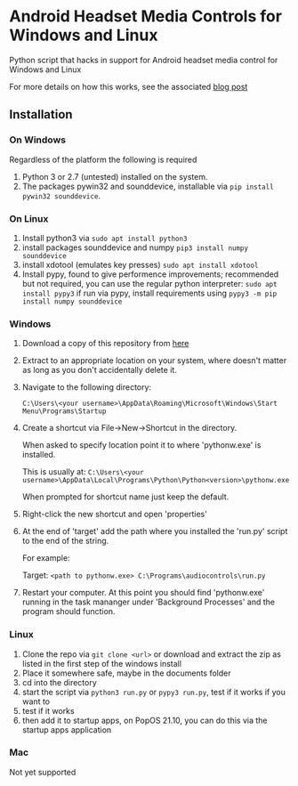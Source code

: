 # Android Headset Media Controls for Windows and Linux
Python script that hacks in support for Android headset media control for Windows and Linux

For more details on how this works, see the associated [blog post](http://www.roligheten.no/blog/programming/2018/07/02/media-controls-windows.html)

## Installation

### On Windows
Regardless of the platform the following is required
1. Python 3 or 2.7 (untested) installed on the system.
2. The packages pywin32 and sounddevice, installable via `pip install pywin32 sounddevice`.
### On Linux
1. Install python3 via `sudo apt install python3`
2. install packages sounddevice and numpy `pip3 install numpy sounddevice`
3. install xdotool (emulates key presses) `sudo apt install xdotool`
4. Install pypy, found to give performence improvements; recommended but not required, you can use the regular python interpreter: `sudo apt install pypy3`
if run via pypy, install requirements using `pypy3 -m pip install numpy sounddevice`

### Windows
1. Download a copy of this repository from [here](https://github.com/Catuna/AndroidMediaControlsWindows/archive/master.zip)
2. Extract to an appropriate location on your system, where doesn't matter as long as you don't accidentally delete it.
3. Navigate to the following directory:

    `C:\Users\<your username>\AppData\Roaming\Microsoft\Windows\Start Menu\Programs\Startup`
4. Create a shortcut via File->New->Shortcut in the directory.

   When asked to specify location point it to where 'pythonw.exe' is installed.
   
   This is usually at:
   `C:\Users\<your username>\AppData\Local\Programs\Python\Python<version>\pythonw.exe`
   
   When prompted for shortcut name just keep the default.
5. Right-click the new shortcut and open 'properties'
6. At the end of 'target' add the path where you installed the 'run.py' script to the end of the string.
   
   For example:
   
   Target: `<path to pythonw.exe> C:\Programs\audiocontrols\run.py`
   
7. Restart your computer. At this point you should find 'pythonw.exe' running in the task mananger under 'Background Processes' and the program should function.

### Linux

1. Clone the repo via `git clone <url>` or download and extract the zip as listed in the first step of the windows install
2. Place it somewhere safe, maybe in the documents folder
3. cd into the directory
4. start the script via `python3 run.py` or `pypy3 run.py`, test if it works if you want to
5. test if it works
6. then add it to startup apps, on PopOS 21.10, you can do this via the startup apps application

### Mac
Not yet supported


